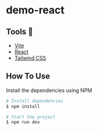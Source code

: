# demo-react

## Tools 🔧

- [Vite](https://vitejs.dev/)
- [React](https://create-react-app.dev/docs/getting-started/)
- [Tailwind CSS](https://tailwindcss.com/docs/installation)

## How To Use

Install the dependencies using NPM

```bash
# Install dependencies
$ npm install

# Start the project
$ npm run dev
```
